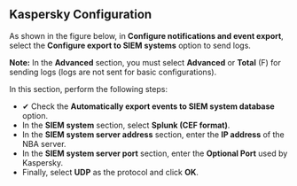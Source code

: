 ## Kaspersky Configuration

As shown in the figure below, in **Configure notifications and event export**, select the **Configure export to SIEM systems** option to send logs.

**Note:** In the **Advanced** section, you must select **Advanced** or **Total** (F) for sending logs (logs are not sent for basic configurations).

In this section, perform the following steps:

- ✔ Check the **Automatically export events to SIEM system database** option.
- In the **SIEM system** section, select **Splunk (CEF format)**.
- In the **SIEM system server address** section, enter the **IP address** of the NBA server.
- In the **SIEM system server port** section, enter the **Optional Port** used by Kaspersky.
- Finally, select **UDP** as the protocol and click **OK**.
